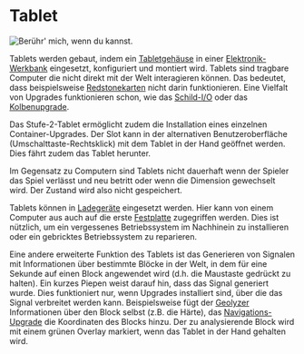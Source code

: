 # Tablet

![Berühr' mich, wenn du kannst.](item:OpenComputers:item@68)

Tablets werden gebaut, indem ein [Tabletgehäuse](tabletCase1.md) in einer [Elektronik-Werkbank](../block/assembler.md) eingesetzt, konfiguriert und montiert wird. Tablets sind tragbare Computer die nicht direkt mit der Welt interagieren können. Das bedeutet, dass beispielsweise [Redstonekarten](redstoneCard1.md) nicht darin funktionieren. Eine Vielfalt von Upgrades funktionieren schon, wie das [Schild-I/O](signUpgrade.md) oder das [Kolbenupgrade](pistonUpgrade.md).

Das Stufe-2-Tablet ermöglicht zudem die Installation eines einzelnen Container-Upgrades. Der Slot kann in der alternativen Benutzeroberfläche (Umschalttaste-Rechtsklick) mit dem Tablet in der Hand geöffnet werden. Dies fährt zudem das Tablet herunter.

Im Gegensatz zu Computern sind Tablets nicht dauerhaft wenn der Spieler das Spiel verlässt und neu betritt oder wenn die Dimension gewechselt wird. Der Zustand wird also nicht gespeichert.

Tablets können in [Ladegeräte](../block/charger.md) eingesetzt werden. Hier kann von einem Computer aus auch auf die erste [Festplatte](hdd1.md) zugegriffen werden. Dies ist nützlich, um ein vergessenes Betriebssystem im Nachhinein zu installieren oder ein gebricktes Betriebssystem zu reparieren.

Eine andere erweiterte Funktion des Tablets ist das Generieren von Signalen mit Informationen über bestimmte Blöcke in der Welt, in dem für eine Sekunde auf einen Block angewendet wird (d.h. die Maustaste gedrückt zu halten). Ein kurzes Piepen weist darauf hin, dass das Signal generiert wurde. Dies funktioniert nur, wenn Upgrades installiert sind, über die das Signal verbreitet werden kann. Beispielsweise fügt der [Geolyzer](../block/geolyzer.md) Informationen über den Block selbst (z.B. die Härte), das [Navigations-Upgrade](navigationUpgrade.md) die Koordinaten des Blocks hinzu. Der zu analysierende Block wird mit einem grünen Overlay markiert, wenn das Tablet in der Hand gehalten wird.
